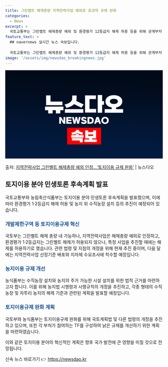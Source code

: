 ```yaml
---
title: 그린벨트 해제총량 지역전략사업 예외로 효과적 규제 완화
categories:
  - News
excerpt: >
  국토교통부는 그린벨트 해제총량 예외 및 환경평가 12등급지 해제 허용 등을 위해 관계부처 협의 등을 거쳐 관…
feature_text: >
  ## navernews 실시간 뉴스 속보입니다.

  국토교통부는 그린벨트 해제총량 예외 및 환경평가 12등급지 해제 허용 등을 위해 관계부처 협의 등을 거쳐 관…
image: '/assets/img/newsdao_breakingnews.jpg'
---
```


![뉴스다오 속보](/assets/img/newsdao_breakingnews.jpg)

<p>출처: <a href="https://newsdao.kr/3453" rel="dofollow">지역전략사업 그린벨트 해제총량 예외 인정…‘토지이용 규제 완화’</a> | 뉴스다오</p>

<h2 data-ke-size="size26">토지이용 분야 민생토론 후속계획 발표</h2>
국토교통부와 농림축산식품부는 토지이용 분야 민생토론 후속계획을 발표했으며, 이에 따라 환경평가 1·2등급지 해제 허용 및 농지 위 수직농장 설치 등의 추진이 예정되어 있습니다.

<h3><b><span style="color: #1a5490;">개발제한구역 등 토지이용규제 혁신</span></b></h3>
국토부는 그린벨트 해제 총량 내 가능하나, 지역전략사업은 해제총량 예외로 인정하고, 환경평가 1·2등급지는 그린벨트 해제가 허용되지 않으나, 특정 사업을 추진할 때에는 해제를 허용하기로 했습니다. 관련 법령 및 지침의 개정을 위해 현재 추진 중이며, 다음 달에는 지역전략사업 선정기준 배포와 지자체 수요조사에 착수할 예정입니다.

<h3><b><span style="color: #1a5490;">농지이용 규제 개선</span></b></h3>
농식품부는 수직농장 설치와 농지의 주거 가능한 시설 설치를 위한 법적 근거를 마련하고자 합니다. 이를 위해 농지법 시행령과 시행규칙의 개정을 추진하고, 각종 형태의 수직농장 및 자투리 농지의 해제 기준과 관련된 계획을 발표할 예정입니다.

<h3><b><span style="color: #1a5490;">토지이용규제 완화 계획</span></b></h3>
국토부와 농식품부는 토지이용규제 완화를 위해 국토계획법 및 다른 법령의 개정을 추진하고 있으며, 또한 각 부처가 참여하는 TF를 구성하여 낡은 규제를 개선하기 위한 계획을 마련하였습니다.

이와 같은 토지이용 분야의 혁신적인 계획은 향후 국가 발전에 큰 영향을 미칠 것으로 전망됩니다. 

신속 뉴스 바로가기 👉 <a href="https://newsdao.kr" rel="dofollow">https://newsdao.kr</a>


